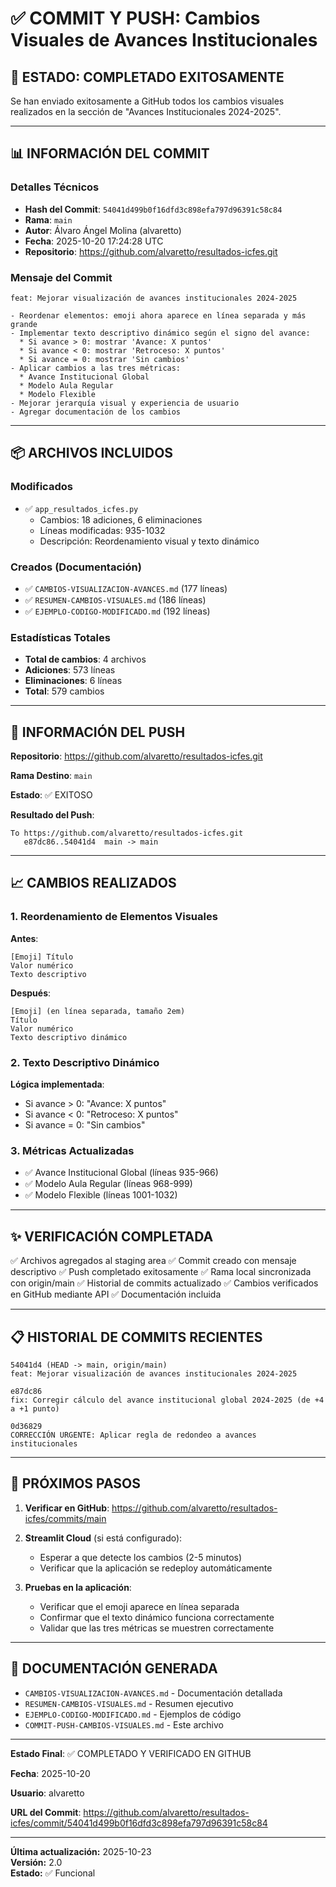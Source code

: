 # ✅ COMMIT Y PUSH: Cambios Visuales de Avances Institucionales

## 🎉 ESTADO: COMPLETADO EXITOSAMENTE

Se han enviado exitosamente a GitHub todos los cambios visuales realizados en la sección de "Avances Institucionales 2024-2025".

---

## 📊 INFORMACIÓN DEL COMMIT

### Detalles Técnicos

- **Hash del Commit**: `54041d499b0f16dfd3c898efa797d96391c58c84`
- **Rama**: `main`
- **Autor**: Álvaro Ángel Molina (alvaretto)
- **Fecha**: 2025-10-20 17:24:28 UTC
- **Repositorio**: https://github.com/alvaretto/resultados-icfes.git

### Mensaje del Commit

```
feat: Mejorar visualización de avances institucionales 2024-2025

- Reordenar elementos: emoji ahora aparece en línea separada y más grande
- Implementar texto descriptivo dinámico según el signo del avance:
  * Si avance > 0: mostrar 'Avance: X puntos'
  * Si avance < 0: mostrar 'Retroceso: X puntos'
  * Si avance = 0: mostrar 'Sin cambios'
- Aplicar cambios a las tres métricas:
  * Avance Institucional Global
  * Modelo Aula Regular
  * Modelo Flexible
- Mejorar jerarquía visual y experiencia de usuario
- Agregar documentación de los cambios
```

---

## 📦 ARCHIVOS INCLUIDOS

### Modificados
- ✅ `app_resultados_icfes.py`
  - Cambios: 18 adiciones, 6 eliminaciones
  - Líneas modificadas: 935-1032
  - Descripción: Reordenamiento visual y texto dinámico

### Creados (Documentación)
- ✅ `CAMBIOS-VISUALIZACION-AVANCES.md` (177 líneas)
- ✅ `RESUMEN-CAMBIOS-VISUALES.md` (186 líneas)
- ✅ `EJEMPLO-CODIGO-MODIFICADO.md` (192 líneas)

### Estadísticas Totales
- **Total de cambios**: 4 archivos
- **Adiciones**: 573 líneas
- **Eliminaciones**: 6 líneas
- **Total**: 579 cambios

---

## 🔗 INFORMACIÓN DEL PUSH

**Repositorio**: https://github.com/alvaretto/resultados-icfes.git

**Rama Destino**: `main`

**Estado**: ✅ EXITOSO

**Resultado del Push**:
```
To https://github.com/alvaretto/resultados-icfes.git
   e87dc86..54041d4  main -> main
```

---

## 📈 CAMBIOS REALIZADOS

### 1. Reordenamiento de Elementos Visuales

**Antes**:
```
[Emoji] Título
Valor numérico
Texto descriptivo
```

**Después**:
```
[Emoji] (en línea separada, tamaño 2em)
Título
Valor numérico
Texto descriptivo dinámico
```

### 2. Texto Descriptivo Dinámico

**Lógica implementada**:
- Si avance > 0: "Avance: X puntos"
- Si avance < 0: "Retroceso: X puntos"
- Si avance = 0: "Sin cambios"

### 3. Métricas Actualizadas

- ✅ Avance Institucional Global (líneas 935-966)
- ✅ Modelo Aula Regular (líneas 968-999)
- ✅ Modelo Flexible (líneas 1001-1032)

---

## ✨ VERIFICACIÓN COMPLETADA

✅ Archivos agregados al staging area
✅ Commit creado con mensaje descriptivo
✅ Push completado exitosamente
✅ Rama local sincronizada con origin/main
✅ Historial de commits actualizado
✅ Cambios verificados en GitHub mediante API
✅ Documentación incluida

---

## 📋 HISTORIAL DE COMMITS RECIENTES

```
54041d4 (HEAD -> main, origin/main)
feat: Mejorar visualización de avances institucionales 2024-2025

e87dc86
fix: Corregir cálculo del avance institucional global 2024-2025 (de +4 a +1 punto)

0d36829
CORRECCIÓN URGENTE: Aplicar regla de redondeo a avances institucionales
```

---

## 🎯 PRÓXIMOS PASOS

1. **Verificar en GitHub**:
   https://github.com/alvaretto/resultados-icfes/commits/main

2. **Streamlit Cloud** (si está configurado):
   - Esperar a que detecte los cambios (2-5 minutos)
   - Verificar que la aplicación se redeploy automáticamente

3. **Pruebas en la aplicación**:
   - Verificar que el emoji aparece en línea separada
   - Confirmar que el texto dinámico funciona correctamente
   - Validar que las tres métricas se muestren correctamente

---

## 📄 DOCUMENTACIÓN GENERADA

- `CAMBIOS-VISUALIZACION-AVANCES.md` - Documentación detallada
- `RESUMEN-CAMBIOS-VISUALES.md` - Resumen ejecutivo
- `EJEMPLO-CODIGO-MODIFICADO.md` - Ejemplos de código
- `COMMIT-PUSH-CAMBIOS-VISUALES.md` - Este archivo

---

**Estado Final**: ✅ COMPLETADO Y VERIFICADO EN GITHUB

**Fecha**: 2025-10-20

**Usuario**: alvaretto

**URL del Commit**: https://github.com/alvaretto/resultados-icfes/commit/54041d499b0f16dfd3c898efa797d96391c58c84


---

**Última actualización:** 2025-10-23  
**Versión:** 2.0  
**Estado:** ✅ Funcional
